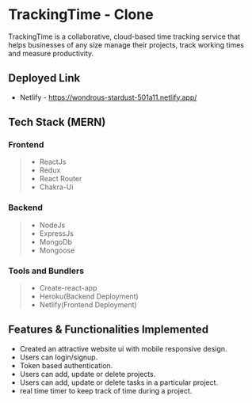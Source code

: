 
# TrackingTime - Clone 

TrackingTime is a collaborative, cloud-based time tracking service that helps businesses of any size manage their projects, track working times and measure productivity.

## Deployed Link
- Netlify - https://wondrous-stardust-501a11.netlify.app/

## Tech Stack (MERN)
### Frontend
> - ReactJs
> - Redux
> - React Router
> - Chakra-Ui
</hr>

### Backend
> - NodeJs
> - ExpressJs
> - MongoDb
> - Mongoose

### Tools and Bundlers
> - Create-react-app
> - Heroku(Backend Deployment)
> - Netlify(Frontend Deployment)

## Features & Functionalities Implemented
- Created an attractive website ui with mobile responsive design.
- Users can login/signup.
- Token based authentication.
- Users can add, update or delete projects.
- Users can add, update or delete tasks in a particular project.
- real time timer to keep track of time during a project.

